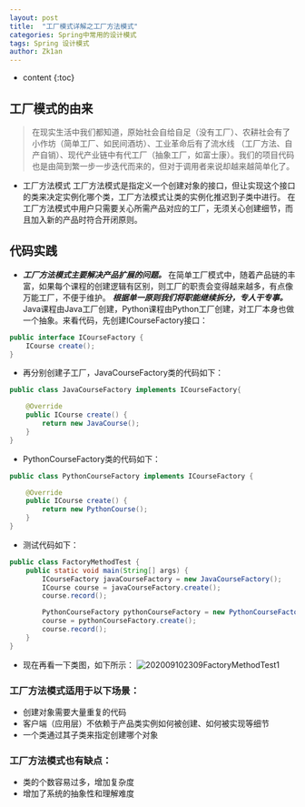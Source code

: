```yaml
---
layout: post
title:  "工厂模式详解之工厂方法模式"
categories: Spring中常用的设计模式
tags: Spring 设计模式
author: Zk1an
---
```


* content
{:toc}


## 工厂模式的由来
>在现实生活中我们都知道，原始社会自给自足（没有工厂）、农耕社会有了小作坊（简单工厂、如民间酒坊）、工业革命后有了流水线
（工厂方法、自产自销）、现代产业链中有代工厂（抽象工厂，如富士康）。我们的项目代码也是由简到繁一步一步迭代而来的，但对于调用者来说却越来越简单化了。

- 工厂方法模式
工厂方法模式是指定义一个创建对象的接口，但让实现这个接口的类来决定实例化哪个类，工厂方法模式让类的实例化推迟到子类中进行。
在工厂方法模式中用户只需要关心所需产品对应的工厂，无须关心创建细节，而且加入新的产品时符合开闭原则。

## 代码实践  
- ***工厂方法模式主要解决产品扩展的问题。*** 在简单工厂模式中，随着产品链的丰富，如果每个课程的创建逻辑有区别，则工厂的职责会变得越来越多，有点像万能工厂，不便于维护。
***根据单一原则我们将职能继续拆分，专人干专事。*** Java课程由Java工厂创建，Python课程由Python工厂创建，对工厂本身也做一个抽象。来看代码，先创建ICourseFactory接口：
```java
public interface ICourseFactory {
    ICourse create();
}
```

- 再分别创建子工厂，JavaCourseFactory类的代码如下：
```java
public class JavaCourseFactory implements ICourseFactory{

    @Override
    public ICourse create() {
        return new JavaCourse();
    }
}
```

- PythonCourseFactory类的代码如下：
```java
public class PythonCourseFactory implements ICourseFactory {

    @Override
    public ICourse create() {
        return new PythonCourse();
    }
}
```

- 测试代码如下：
```java
public class FactoryMethodTest {
    public static void main(String[] args) {
        ICourseFactory javaCourseFactory = new JavaCourseFactory();
        ICourse course = javaCourseFactory.create();
        course.record();

        PythonCourseFactory pythonCourseFactory = new PythonCourseFactory();
        course = pythonCourseFactory.create();
        course.record();
    }
}
```
- 现在再看一下类图，如下所示：
![202009102309FactoryMethodTest1](https://gitee.com/zhaokeyan/pic_repo/raw/master/uPic/%202020%2009%2010%2023%2009FactoryMethodTest1.png)

### 工厂方法模式适用于以下场景：
- 创建对象需要大量重复的代码
- 客户端（应用层）不依赖于产品类实例如何被创建、如何被实现等细节
- 一个类通过其子类来指定创建哪个对象

### 工厂方法模式也有缺点：
- 类的个数容易过多，增加复杂度
- 增加了系统的抽象性和理解难度

